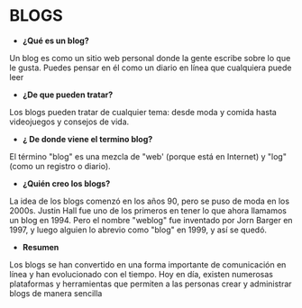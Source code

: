 # BLOGS

- __¿Qué es un blog?__

Un blog es como un sitio web personal donde la gente escribe sobre lo que le gusta. Puedes pensar en él como un diario en línea que
cualquiera puede leer

- __¿De que pueden tratar?__

Los blogs pueden tratar de cualquier tema: desde moda y comida hasta videojuegos y consejos de vida.

- __¿ De donde viene el termino blog?__

El término "blog" es una mezcla de "web' (porque está en Internet) y "log" (como un registro o diario).

- __¿Quién creo los blogs?__

La idea de los blogs comenzó en los años 90, pero se puso de moda en los 2000s. Justin Hall fue uno de los primeros en tener lo que ahora llamamos un blog en 1994. Pero el nombre "weblog" fue inventado por Jorn Barger en 1997, y luego alguien lo abrevio como "blog" en 1999, y así se quedó.

- __Resumen__

Los blogs se han convertido en una forma importante de comunicación en línea y han evolucionado con el tiempo. Hoy en día, existen numerosas plataformas y herramientas que permiten a las personas crear y administrar blogs de manera sencilla



